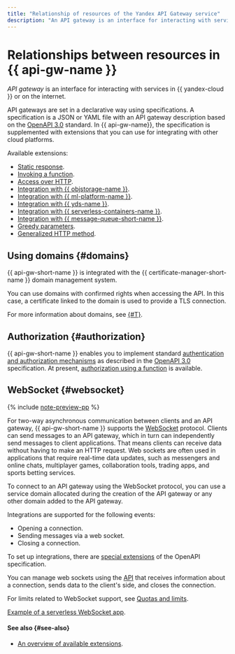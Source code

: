 ```yaml
---
title: "Relationship of resources of the Yandex API Gateway service"
description: "An API gateway is an interface for interacting with services within Yandex Cloud or on the Internet. An API gateway is set declaratively using a specification. A specification is a JSON or YAML file with a description of an API gateway according to the OpenAPI 3.0 standard. In the service The API Gateway specification has been updated with extensions that you can use to integrate with other cloud platforms."
---
```


# Relationships between resources in {{ api-gw-name }}

_API gateway_ is an interface for interacting with services in {{ yandex-cloud }} or on the internet.

API gateways are set in a declarative way using specifications. A specification is a JSON or YAML file with an API gateway description based on the [OpenAPI 3.0](https://github.com/OAI/OpenAPI-Specification) standard. In {{ api-gw-name}}, the specification is supplemented with extensions that you can use for integrating with other cloud platforms.

Available extensions:
* [Static response](../concepts/extensions/dummy.md).
* [Invoking a function](../concepts/extensions/cloud-functions.md).
* [Access over HTTP](../concepts/extensions/http.md).
* [Integration with {{ objstorage-name }}](../concepts/extensions/object-storage.md).
* [Integration with {{ ml-platform-name }}](../concepts/extensions/datasphere.md).
* [Integration with {{ yds-name }}](../concepts/extensions/datastreams.md).
* [Integration with {{ serverless-containers-name }}](../concepts/extensions/containers.md).
* [Integration with {{ message-queue-short-name }}](../concepts/extensions/ymq.md).
* [Greedy parameters](../concepts/extensions/greedy-parameters.md).
* [Generalized HTTP method](../concepts/extensions/any-method.md).

## Using domains {#domains}

{{ api-gw-short-name }} is integrated with the {{ certificate-manager-short-name }} domain management system.

You can use domains with confirmed rights when accessing the API. In this case, a certificate linked to the domain is used to provide a TLS connection.

For more information about domains, see [{#T}](../../certificate-manager/concepts/domains/services.md).

## Authorization {#authorization}

{{ api-gw-short-name }} enables you to implement standard [authentication and authorization mechanisms](https://swagger.io/docs/specification/authentication/) as described in the [OpenAPI 3.0](https://github.com/OAI/OpenAPI-Specification) specification. At present, [authorization using a function](../concepts/extensions/function-authorizer.md) is available.

## WebSocket {#websocket}

{% include [note-preview-pp](../../_includes/note-preview-pp.md) %}

For two-way asynchronous communication between clients and an API gateway, {{ api-gw-short-name }} supports the [WebSocket](https://en.wikipedia.org/wiki/WebSocket) protocol. Clients can send messages to an API gateway, which in turn can independently send messages to client applications. That means clients can receive data without having to make an HTTP request. Web sockets are often used in applications that require real-time data updates, such as messengers and online chats, multiplayer games, collaboration tools, trading apps, and sports betting services.

To connect to an API gateway using the WebSocket protocol, you can use a service domain allocated during the creation of the API gateway or any other domain added to the API gateway.

Integrations are supported for the following events:
* Opening a connection.
* Sending messages via a web socket.
* Closing a connection.

To set up integrations, there are [special extensions](../concepts/extensions/websocket.md) of the OpenAPI specification.

You can manage web sockets using the [API](../api-ref/authentication.md) that receives information about a connection, sends data to the client's side, and closes the connection.

For limits related to WebSocket support, see [Quotas and limits](../concepts/limits.md).

[Example of a serverless WebSocket app](http://github.com/yandex-cloud-examples/yc-serverless-serverless-game).

#### See also {#see-also}

* [An overview of available extensions](extensions/index.md).